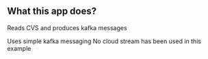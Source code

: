 ## What this app does?
Reads CVS and produces kafka messages

Uses simple kafka messaging
No cloud stream has been used in this example

